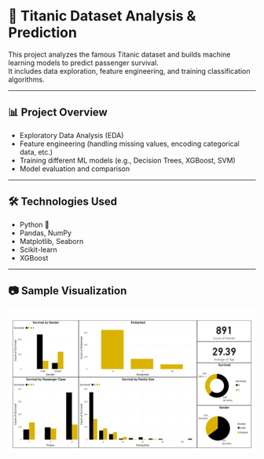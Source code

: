 # 🚢 Titanic Dataset Analysis & Prediction

This project analyzes the famous Titanic dataset and builds machine learning models to predict passenger survival.  
It includes data exploration, feature engineering, and training classification algorithms.

---

## 📊 Project Overview
- Exploratory Data Analysis (EDA)
- Feature engineering (handling missing values, encoding categorical data, etc.)
- Training different ML models (e.g., Decision Trees, XGBoost, SVM)
- Model evaluation and comparison

---

## 🛠️ Technologies Used
- Python 🐍
- Pandas, NumPy
- Matplotlib, Seaborn
- Scikit-learn
- XGBoost

---
## 📷 Sample Visualization

![Titanic Visualization](Titanic-BI.jpg)

